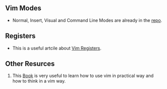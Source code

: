 

## Vim Modes
- Normal, Insert, Visual and Command Line Modes are already in the [repo](https://github.com/SalmaAlassal/BeRoot/tree/main/Editors/vim).

## Registers
- This is a useful artcile about [Vim Registers](https://www.brianstorti.com/vim-registers/).

## Other Resurces
1. This [Book](https://github.com/eposts/Rich/blob/master/blog/Linux/Practical%20Vim%20Edit%20Text%20at%20the%20Speed%20of%20Thought.pdf) is very useful to learn how to use vim in practical way and how to think in a vim way.

